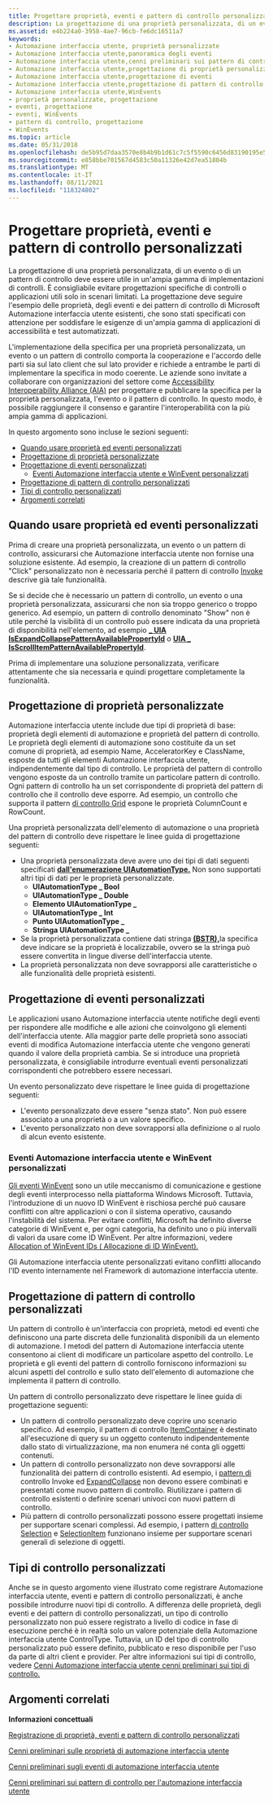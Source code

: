 ```yaml
---
title: Progettare proprietà, eventi e pattern di controllo personalizzati
description: La progettazione di una proprietà personalizzata, di un evento o di un pattern di controllo deve essere utile in un'ampia gamma di implementazioni di controlli.
ms.assetid: e4b224a0-3958-4ae7-96cb-fe6dc16511a7
keywords:
- Automazione interfaccia utente, proprietà personalizzate
- Automazione interfaccia utente,panoramica degli eventi
- Automazione interfaccia utente,cenni preliminari sui pattern di controllo
- Automazione interfaccia utente,progettazione di proprietà personalizzate
- Automazione interfaccia utente,progettazione di eventi
- Automazione interfaccia utente,progettazione di pattern di controllo
- Automazione interfaccia utente,WinEvents
- proprietà personalizzate, progettazione
- eventi, progettazione
- eventi, WinEvents
- pattern di controllo, progettazione
- WinEvents
ms.topic: article
ms.date: 05/31/2018
ms.openlocfilehash: de5b95d7daa3570e8b4b9b1d61c7c5f5590c6456d83190195e57af66811f1672
ms.sourcegitcommit: e858bbe701567d4583c50a11326e42d7ea51804b
ms.translationtype: MT
ms.contentlocale: it-IT
ms.lasthandoff: 08/11/2021
ms.locfileid: "118324802"
---
```

# <a name="design-custom-properties-events-and-control-patterns"></a>Progettare proprietà, eventi e pattern di controllo personalizzati

La progettazione di una proprietà personalizzata, di un evento o di un pattern di controllo deve essere utile in un'ampia gamma di implementazioni di controlli. È consigliabile evitare progettazioni specifiche di controlli o applicazioni utili solo in scenari limitati. La progettazione deve seguire l'esempio delle proprietà, degli eventi e dei pattern di controllo di Microsoft Automazione interfaccia utente esistenti, che sono stati specificati con attenzione per soddisfare le esigenze di un'ampia gamma di applicazioni di accessibilità e test automatizzati.

L'implementazione della specifica per una proprietà personalizzata, un evento o un pattern di controllo comporta la cooperazione e l'accordo delle parti sia sul lato client che sul lato provider e richiede a entrambe le parti di implementare la specifica in modo coerente. Le aziende sono invitate a collaborare con organizzazioni del settore come [Accessibility Interoperability Alliance (AIA)](https://www.atia.org/) per progettare e pubblicare la specifica per la proprietà personalizzata, l'evento o il pattern di controllo. In questo modo, è possibile raggiungere il consenso e garantire l'interoperabilità con la più ampia gamma di applicazioni.

In questo argomento sono incluse le sezioni seguenti:

-   [Quando usare proprietà ed eventi personalizzati](#when-to-use-custom-properties-and-events)
-   [Progettazione di proprietà personalizzate](#designing-custom-properties)
-   [Progettazione di eventi personalizzati](#designing-custom-events)
    -   [Eventi Automazione interfaccia utente e WinEvent personalizzati](#custom-ui-automation-events-and-winevents)
-   [Progettazione di pattern di controllo personalizzati](#designing-custom-control-patterns)
-   [Tipi di controllo personalizzati](#custom-control-types)
-   [Argomenti correlati](#related-topics)

## <a name="when-to-use-custom-properties-and-events"></a>Quando usare proprietà ed eventi personalizzati

Prima di creare una proprietà personalizzata, un evento o un pattern di controllo, assicurarsi che Automazione interfaccia utente non fornise una soluzione esistente. Ad esempio, la creazione di un pattern di controllo "Click" personalizzato non è necessaria perché il pattern di controllo [Invoke](uiauto-implementinginvoke.md) descrive già tale funzionalità.

Se si decide che è necessario un pattern di controllo, un evento o una proprietà personalizzata, assicurarsi che non sia troppo generico o troppo generico. Ad esempio, un pattern di controllo denominato "Show" non è utile perché la visibilità di un controllo può essere indicata da una proprietà di disponibilità nell'elemento, ad esempio [**\_ UIA IsExpandCollapsePatternAvailablePropertyId**](uiauto-control-pattern-availability-propids.md) o [**UIA \_ IsScrollItemPatternAvailablePropertyId**](uiauto-control-pattern-availability-propids.md).

Prima di implementare una soluzione personalizzata, verificare attentamente che sia necessaria e quindi progettare completamente la funzionalità.

## <a name="designing-custom-properties"></a>Progettazione di proprietà personalizzate

Automazione interfaccia utente include due tipi di proprietà di base: proprietà degli elementi di automazione e proprietà del pattern di controllo. Le proprietà degli elementi di automazione sono costituite da un set comune di proprietà, ad esempio Name, AcceleratorKey e ClassName, esposte da tutti gli elementi Automazione interfaccia utente, indipendentemente dal tipo di controllo. Le proprietà del pattern di controllo vengono esposte da un controllo tramite un particolare pattern di controllo. Ogni pattern di controllo ha un set corrispondente di proprietà del pattern di controllo che il controllo deve esporre. Ad esempio, un controllo che supporta il pattern [di controllo Grid](uiauto-implementinggrid.md) espone le proprietà ColumnCount e RowCount.

Una proprietà personalizzata dell'elemento di automazione o una proprietà del pattern di controllo deve rispettare le linee guida di progettazione seguenti:

-   Una proprietà personalizzata deve avere uno dei tipi di dati seguenti specificati [**dall'enumerazione UIAutomationType.**](/windows/desktop/api/UIAutomationCore/ne-uiautomationcore-uiautomationtype) Non sono supportati altri tipi di dati per le proprietà personalizzate.
    -   **UIAutomationType \_ Bool**
    -   **UIAutomationType \_ Double**
    -   **Elemento UIAutomationType \_**
    -   **UIAutomationType \_ Int**
    -   **Punto UIAutomationType \_**
    -   **Stringa UIAutomationType \_**
-   Se la proprietà personalizzata contiene dati stringa [**(BSTR),**](/previous-versions/windows/desktop/automat/bstr)la specifica deve indicare se la proprietà è localizzabile, ovvero se la stringa può essere convertita in lingue diverse dell'interfaccia utente.
-   La proprietà personalizzata non deve sovrapporsi alle caratteristiche o alle funzionalità delle proprietà esistenti.

## <a name="designing-custom-events"></a>Progettazione di eventi personalizzati

Le applicazioni usano Automazione interfaccia utente notifiche degli eventi per rispondere alle modifiche e alle azioni che coinvolgono gli elementi dell'interfaccia utente. Alla maggior parte delle proprietà sono associati eventi di modifica Automazione interfaccia utente che vengono generati quando il valore della proprietà cambia. Se si introduce una proprietà personalizzata, è consigliabile introdurre eventuali eventi personalizzati corrispondenti che potrebbero essere necessari.

Un evento personalizzato deve rispettare le linee guida di progettazione seguenti:

-   L'evento personalizzato deve essere "senza stato". Non può essere associato a una proprietà o a un valore specifico.
-   L'evento personalizzato non deve sovrapporsi alla definizione o al ruolo di alcun evento esistente.

### <a name="custom-ui-automation-events-and-winevents"></a>Eventi Automazione interfaccia utente e WinEvent personalizzati

[Gli eventi WinEvent](winevents-infrastructure.md) sono un utile meccanismo di comunicazione e gestione degli eventi interprocesso nella piattaforma Windows Microsoft. Tuttavia, l'introduzione di un nuovo ID WinEvent è rischiosa perché può causare conflitti con altre applicazioni o con il sistema operativo, causando l'instabilità del sistema. Per evitare conflitti, Microsoft ha definito diverse categorie di WinEvent e, per ogni categoria, ha definito uno o più intervalli di valori da usare come ID WinEvent. Per altre informazioni, vedere [Allocation of WinEvent IDs ( Allocazione di ID WinEvent).](allocation-of-winevent-ids.md)

Gli Automazione interfaccia utente personalizzati evitano conflitti allocando l'ID evento internamente nel Framework di automazione interfaccia utente.

## <a name="designing-custom-control-patterns"></a>Progettazione di pattern di controllo personalizzati

Un pattern di controllo è un'interfaccia con proprietà, metodi ed eventi che definiscono una parte discreta delle funzionalità disponibili da un elemento di automazione. I metodi del pattern di Automazione interfaccia utente consentono ai client di modificare un particolare aspetto del controllo. Le proprietà e gli eventi del pattern di controllo forniscono informazioni su alcuni aspetti del controllo e sullo stato dell'elemento di automazione che implementa il pattern di controllo.

Un pattern di controllo personalizzato deve rispettare le linee guida di progettazione seguenti:

-   Un pattern di controllo personalizzato deve coprire uno scenario specifico. Ad esempio, il pattern di controllo [ItemContainer](uiauto-implementingitemcontainer.md) è destinato all'esecuzione di query su un oggetto contenuto indipendentemente dallo stato di virtualizzazione, ma non enumera né conta gli oggetti contenuti.
-   Un pattern di controllo personalizzato non deve sovrapporsi alle funzionalità dei pattern di controllo esistenti. Ad esempio, i [pattern di](uiauto-implementinginvoke.md) controllo Invoke ed [ExpandCollapse](uiauto-implementingexpandcollapse.md) non devono essere combinati e presentati come nuovo pattern di controllo. Riutilizzare i pattern di controllo esistenti o definire scenari univoci con nuovi pattern di controllo.
-   Più pattern di controllo personalizzati possono essere progettati insieme per supportare scenari complessi. Ad esempio, i pattern [di controllo Selection](uiauto-implementingselection.md) e [SelectionItem](uiauto-implementingselectionitem.md) funzionano insieme per supportare scenari generali di selezione di oggetti.

## <a name="custom-control-types"></a>Tipi di controllo personalizzati

Anche se in questo argomento viene illustrato come registrare Automazione interfaccia utente, eventi e pattern di controllo personalizzati, è anche possibile introdurre nuovi tipi di controllo. A differenza delle proprietà, degli eventi e dei pattern di controllo personalizzati, un tipo di controllo personalizzato non può essere registrato a livello di codice in fase di esecuzione perché è in realtà solo un valore potenziale della Automazione interfaccia utente ControlType. Tuttavia, un ID del tipo di controllo personalizzato può essere definito, pubblicato e reso disponibile per l'uso da parte di altri client e provider. Per altre informazioni sui tipi di controllo, vedere [Cenni Automazione interfaccia utente cenni preliminari sui tipi di controllo.](uiauto-controltypesoverview.md)

## <a name="related-topics"></a>Argomenti correlati

<dl> <dt>

**Informazioni concettuali**
</dt> <dt>

[Registrazione di proprietà, eventi e pattern di controllo personalizzati](uiauto-regcustompropseventpatterns.md)
</dt> <dt>

[Cenni preliminari sulle proprietà di automazione interfaccia utente](uiauto-propertiesoverview.md)
</dt> <dt>

[Cenni preliminari sugli eventi di automazione interfaccia utente](uiauto-eventsoverview.md)
</dt> <dt>

[Cenni preliminari sui pattern di controllo per l'automazione interfaccia utente](uiauto-controlpatternsoverview.md)
</dt> </dl>

 

 